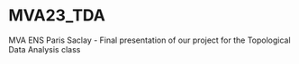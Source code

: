 # MVA23_TDA
MVA ENS Paris Saclay - Final presentation of our project for the Topological Data Analysis class
